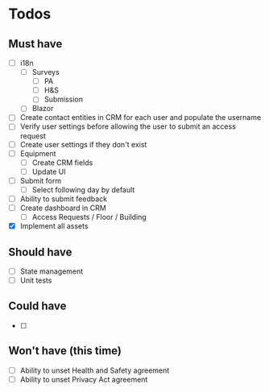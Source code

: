 # Todos

## Must have

- [ ] i18n
  - [ ] Surveys
    - [ ] PA
    - [ ] H&S
    - [ ] Submission
  - [ ] Blazor
- [ ] Create contact entities in CRM for each user and populate the username
- [ ] Verify user settings before allowing the user to submit an access request
- [ ] Create user settings if they don't exist
- [ ] Equipment
  - [ ] Create CRM fields
  - [ ] Update UI
- [ ] Submit form
  - [ ] Select following day by default
- [ ] Ability to submit feedback
- [ ] Create dashboard in CRM
  - [ ] Access Requests / Floor / Building
- [X] Implement all assets

## Should have

- [ ] State management
- [ ] Unit tests

## Could have

- [ ]

## Won't have (this time)  

- [ ] Ability to unset Health and Safety agreement
- [ ] Ability to unset Privacy Act agreement